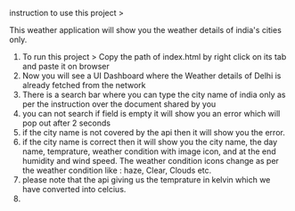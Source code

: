 instruction to use this project >

This weather application will show you the weather details of india's cities only.

1. To run this project > Copy the path of index.html by right click on its tab and paste it on browser
2. Now you will see a UI Dashboard where the Weather details of Delhi is already fetched from the network
3. There is a search bar where you can type the city name of india only as per the instruction over the document shared by you
4. you can not search if field is empty it will show you an error which will pop out after 2 seconds
5. if the city name is not covered by the api then it will show you the error.
6. if the city name is correct then it will show you the city name, the day name, temprature, weather condition with image icon, and at the end humidity and wind speed. The weather condition icons change as per the weather condition like : haze, Clear, Clouds etc.
7. please note that the api giving us the temprature in kelvin which we have converted into celcius.
8.
